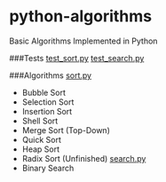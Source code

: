 # python-algorithms

Basic Algorithms Implemented in Python

###Tests
[test_sort.py](https://github.com/yanzhenchao/python-algorithms/blob/master/test_sort_and_search.py)
[test_search.py](https://github.com/yanzhenchao/python-algorithms/blob/master/test_sort_and_search.py)

###Algorithms
[sort.py](https://github.com/yanzhenchao/python-algorithms/blob/master/sort_and_search.py)
  - Bubble Sort
  - Selection Sort
  - Insertion Sort
  - Shell Sort
  - Merge Sort (Top-Down)
  - Quick Sort
  - Heap Sort
  - Radix Sort (Unfinished)
[search.py](https://github.com/yanzhenchao/python-algorithms/blob/master/search.py)
  - Binary Search

